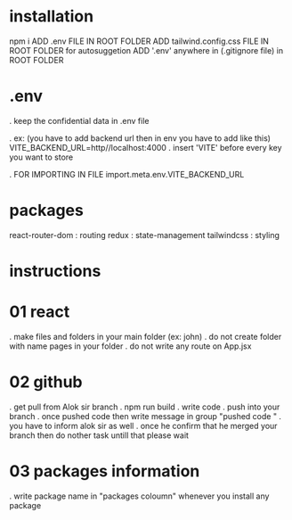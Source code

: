 # installation
 npm i
 ADD .env FILE IN ROOT FOLDER 
 ADD  tailwind.config.css FILE IN ROOT FOLDER for autosuggetion 
 ADD '.env' anywhere in (.gitignore file) in ROOT FOLDER 


# .env
. keep the confidential data in .env file 

. ex: (you have to add backend url then in env you have to add like this)
  VITE_BACKEND_URL=http//localhost:4000
. insert 'VITE' before every key you want to store

. FOR IMPORTING IN FILE 
 import.meta.env.VITE_BACKEND_URL



# packages
react-router-dom : routing
redux            : state-management
tailwindcss      : styling

# instructions

# 01 react
. make files and folders in your main folder (ex: john)
. do not create folder with name pages in your folder 
. do not write any route on App.jsx

# 02 github
. get pull from Alok sir branch
. npm run build
. write code 
. push into your branch
. once pushed code then write message in group "pushed code "
. you have to inform alok sir as well 
. once he confirm that he merged your branch then do nother task untill that please wait 

# 03 packages information
. write package name in "packages coloumn" whenever you install any package 

